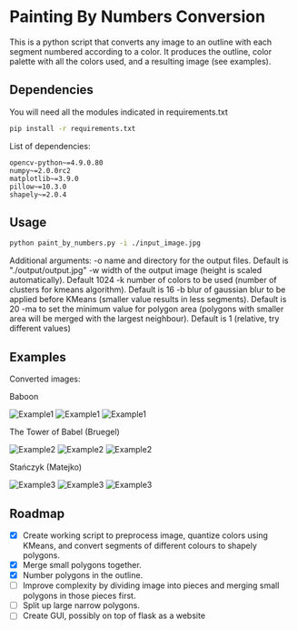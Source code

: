 # Painting By Numbers Conversion

This is a python script that converts any image to an
outline with each segment numbered according to a color. It produces the outline, color palette with all the colors used, and a resulting image (see examples).

## Dependencies

You will need all the modules indicated in requirements.txt

```bash
pip install -r requirements.txt
```

List of dependencies:
```
opencv-python~=4.9.0.80
numpy~=2.0.0rc2
matplotlib~=3.9.0
pillow~=10.3.0
shapely~=2.0.4
```
## Usage

```bash
python paint_by_numbers.py -i ./input_image.jpg
```

Additional arguments:
-o name and directory for the output files. Default is "./output/output.jpg"
-w width of the output image (height is scaled automatically). Default 1024
-k number of colors to be used (number of clusters for kmeans algorithm). Default is 16
-b blur of gaussian blur to be applied before KMeans (smaller value results in less segments). Default is 20
-ma to set the minimum value for polygon area (polygons with smaller area will be merged with the largest neighbour). Default is 1 (relative, try different values)

## Examples

Converted images:

Baboon

![Example1](https://imgur.com/AyV4EeH.png)
![Example1](https://imgur.com/w1zxp3O.png)
![Example1](https://imgur.com/9MymMxe.png)

The Tower of Babel (Bruegel)

![Example2](https://i.imgur.com/ZIVQXke.png)
![Example2](https://imgur.com/br0tCyC.png)
![Example2](https://imgur.com/6qEKM7d.png)

Stańczyk (Matejko)

![Example3](https://imgur.com/H0pKjsS.png)
![Example3](https://imgur.com/6WXTXVg.png)
![Example3](https://imgur.com/BV3nzaq.png)

## Roadmap

- [x] Create working script to preprocess image, quantize colors using KMeans, and convert segments of different colours to shapely polygons.
- [x] Merge small polygons together.
- [x] Number polygons in the outline.
- [ ] Improve complexity by dividing image into pieces and merging small polygons in those pieces first.
- [ ] Split up large narrow polygons.
- [ ] Create GUI, possibly on top of flask as a website
